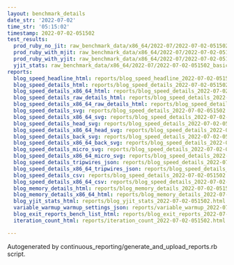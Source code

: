 ```yaml
---
layout: benchmark_details
date_str: '2022-07-02'
time_str: '05:15:02'
timestamp: 2022-07-02-051502
test_results:
  prod_ruby_no_jit: raw_benchmark_data/x86_64/2022-07/2022-07-02-051502_basic_benchmark_prod_ruby_no_jit.json
  prod_ruby_with_mjit: raw_benchmark_data/x86_64/2022-07/2022-07-02-051502_basic_benchmark_prod_ruby_with_mjit.json
  prod_ruby_with_yjit: raw_benchmark_data/x86_64/2022-07/2022-07-02-051502_basic_benchmark_prod_ruby_with_yjit.json
  yjit_stats: raw_benchmark_data/x86_64/2022-07/2022-07-02-051502_basic_benchmark_yjit_stats.json
reports:
  blog_speed_headline_html: reports/blog_speed_headline_2022-07-02-051502.html
  blog_speed_details_html: reports/blog_speed_details_2022-07-02-051502.html
  blog_speed_details_x86_64_html: reports/blog_speed_details_2022-07-02-051502.x86_64.html
  blog_speed_details_raw_details_html: reports/blog_speed_details_2022-07-02-051502.raw_details.html
  blog_speed_details_x86_64_raw_details_html: reports/blog_speed_details_2022-07-02-051502.x86_64.raw_details.html
  blog_speed_details_svg: reports/blog_speed_details_2022-07-02-051502.svg
  blog_speed_details_x86_64_svg: reports/blog_speed_details_2022-07-02-051502.x86_64.svg
  blog_speed_details_head_svg: reports/blog_speed_details_2022-07-02-051502.head.svg
  blog_speed_details_x86_64_head_svg: reports/blog_speed_details_2022-07-02-051502.x86_64.head.svg
  blog_speed_details_back_svg: reports/blog_speed_details_2022-07-02-051502.back.svg
  blog_speed_details_x86_64_back_svg: reports/blog_speed_details_2022-07-02-051502.x86_64.back.svg
  blog_speed_details_micro_svg: reports/blog_speed_details_2022-07-02-051502.micro.svg
  blog_speed_details_x86_64_micro_svg: reports/blog_speed_details_2022-07-02-051502.x86_64.micro.svg
  blog_speed_details_tripwires_json: reports/blog_speed_details_2022-07-02-051502.tripwires.json
  blog_speed_details_x86_64_tripwires_json: reports/blog_speed_details_2022-07-02-051502.x86_64.tripwires.json
  blog_speed_details_csv: reports/blog_speed_details_2022-07-02-051502.csv
  blog_speed_details_x86_64_csv: reports/blog_speed_details_2022-07-02-051502.x86_64.csv
  blog_memory_details_html: reports/blog_memory_details_2022-07-02-051502.html
  blog_memory_details_x86_64_html: reports/blog_memory_details_2022-07-02-051502.x86_64.html
  blog_yjit_stats_html: reports/blog_yjit_stats_2022-07-02-051502.html
  variable_warmup_warmup_settings_json: reports/variable_warmup_2022-07-02-051502.warmup_settings.json
  blog_exit_reports_bench_list_html: reports/blog_exit_reports_2022-07-02-051502.bench_list.html
  iteration_count_html: reports/iteration_count_2022-07-02-051502.html

---
```

Autogenerated by continuous_reporting/generate_and_upload_reports.rb script.
